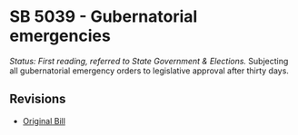 # SB 5039 - Gubernatorial emergencies
*Status: First reading, referred to State Government & Elections.*
Subjecting all gubernatorial emergency orders to legislative approval after thirty days.

## Revisions
* [Original Bill](1/)